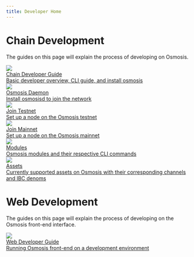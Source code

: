 ```yaml
---
title: Developer Home
---
```


# Chain Development

The guides on this page will explain the process of developing on Osmosis.

<div class="cards twoColumn">
  <a href="chain-dev-guide.html" class="card">
    <img src="/img/book-solid.svg" class="filter-icon"/>
    <div class="title">
     Chain Developer Guide
    </div>
    <div class="text">
      Basic developer overview, CLI guide, and install osmosis
    </div>
  </a>
  <a href="cli/install" class="card">
    <img src="/img/terminal-solid.svg" class="filter-icon"/>
    <div class="title">
     Osmosis Daemon 
    </div>
    <div class="text">
      Install osmosisd to join the network
    </div>
  </a>

  <a href="network/join-testnet.html" class="card">
    <img src="/img/flask-test.svg" class="filter-icon"/>
    <div class="title">
     Join Testnet
    </div>
    <div class="text">
      Set up a node on the Osmosis testnet
    </div>
  </a>
  <a href="network/join-mainnet.html" class="card">
    <img src="/img/link.svg" class="filter-icon"/>
    <div class="title">
     Join Mainnet 
    </div>
    <div class="text">
      Set up a node on the Osmosis mainnet
    </div>
  </a>

  <a href="modules/" class="card">
    <img src="/img/lego.svg" class="filter-icon"/>
    <div class="title">
     Modules 
    </div>
    <div class="text">
      Osmosis modules and their respective CLI commands
    </div>
  </a>

  <a href="assets/asset-info" class="card">
    <img src="/img/asset.svg" class="filter-icon"/>
    <div class="title">
     Assets 
    </div>
    <div class="text">
     Currently supported assets on Osmosis with their corresponding channels and IBC denoms
    </div>
  </a>
 </div>


# Web Development

The guides on this page will explain the process of developing on the Osmosis front-end interface.

<div class="cards twoColumn">
  <a href="web-dev-guide.html" class="card">
    <img src="/img/book-solid.svg" class="filter-icon"/>
    <div class="title">
    Web Developer Guide
    </div>
    <div class="text">
      Running Osmosis front-end on a development environment
    </div>
  </a>
 
 </div>
